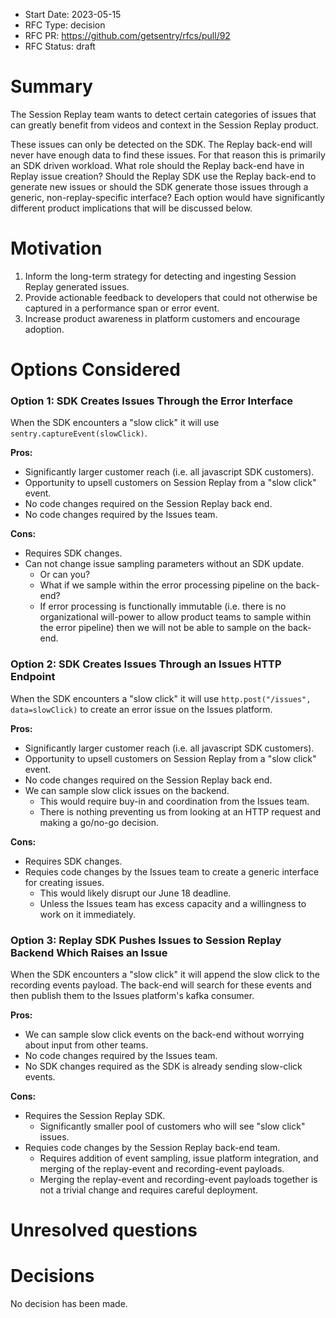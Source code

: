 - Start Date: 2023-05-15
- RFC Type: decision
- RFC PR: https://github.com/getsentry/rfcs/pull/92
- RFC Status: draft

# Summary

The Session Replay team wants to detect certain categories of issues that can greatly benefit from videos and context in the Session Replay product.

These issues can only be detected on the SDK. The Replay back-end will never have enough data to find these issues. For that reason this is primarily an SDK driven workload. What role should the Replay back-end have in Replay issue creation? Should the Replay SDK use the Replay back-end to generate new issues or should the SDK generate those issues through a generic, non-replay-specific interface? Each option would have significantly different product implications that will be discussed below.

# Motivation

1. Inform the long-term strategy for detecting and ingesting Session Replay generated issues.
2. Provide actionable feedback to developers that could not otherwise be captured in a performance span or error event.
3. Increase product awareness in platform customers and encourage adoption.

# Options Considered

### Option 1: SDK Creates Issues Through the Error Interface

When the SDK encounters a "slow click" it will use `sentry.captureEvent(slowClick)`.

**Pros:**

- Significantly larger customer reach (i.e. all javascript SDK customers).
- Opportunity to upsell customers on Session Replay from a "slow click" event.
- No code changes required on the Session Replay back end.
- No code changes required by the Issues team.

**Cons:**

- Requires SDK changes.
- Can not change issue sampling parameters without an SDK update.
  - Or can you?
  - What if we sample within the error processing pipeline on the back-end?
  - If error processing is functionally immutable (i.e. there is no organizational will-power to allow product teams to sample within the error pipeline) then we will not be able to sample on the back-end.

### Option 2: SDK Creates Issues Through an Issues HTTP Endpoint

When the SDK encounters a "slow click" it will use `http.post("/issues", data=slowClick)` to create an error issue on the Issues platform.

**Pros:**

- Significantly larger customer reach (i.e. all javascript SDK customers).
- Opportunity to upsell customers on Session Replay from a "slow click" event.
- No code changes required on the Session Replay back end.
- We can sample slow click issues on the backend.
  - This would require buy-in and coordination from the Issues team.
  - There is nothing preventing us from looking at an HTTP request and making a go/no-go decision.

**Cons:**

- Requires SDK changes.
- Requies code changes by the Issues team to create a generic interface for creating issues.
  - This would likely disrupt our June 18 deadline.
  - Unless the Issues team has excess capacity and a willingness to work on it immediately.

### Option 3: Replay SDK Pushes Issues to Session Replay Backend Which Raises an Issue

When the SDK encounters a "slow click" it will append the slow click to the recording events payload. The back-end will search for these events and then publish them to the Issues platform's kafka consumer.

**Pros:**

- We can sample slow click events on the back-end without worrying about input from other teams.
- No code changes required by the Issues team.
- No SDK changes required as the SDK is already sending slow-click events.

**Cons:**

- Requires the Session Replay SDK.
  - Significantly smaller pool of customers who will see "slow click" issues.
- Requies code changes by the Session Replay back-end team.
  - Requires addition of event sampling, issue platform integration, and merging of the replay-event and recording-event payloads.
  - Merging the replay-event and recording-event payloads together is not a trivial change and requires careful deployment.

# Unresolved questions

# Decisions

No decision has been made.
